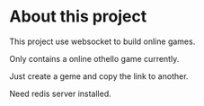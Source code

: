# About this project

This project use websocket to build online games.

Only contains a online othello game currently.

Just create a geme and copy the link to another.

Need redis server installed.
